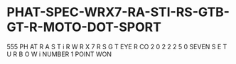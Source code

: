 # PHAT-SPEC-WRX7-RA-STI-RS-GTB-GT-R-MOTO-DOT-SPORT
555 PH AT R A  S T i  R  W R X  7  R S  G T EYE R CO 2 0  2 2  2 5  0  SEVEN  S E   T  U R B O  W i  NUMBER 1 POINT WON
